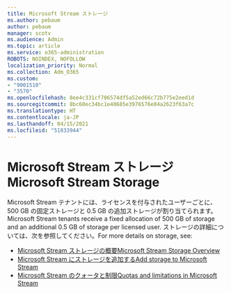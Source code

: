 ```yaml
---
title: Microsoft Stream ストレージ
ms.author: pebaum
author: pebaum
manager: scotv
ms.audience: Admin
ms.topic: article
ms.service: o365-administration
ROBOTS: NOINDEX, NOFOLLOW
localization_priority: Normal
ms.collection: Adm_O365
ms.custom:
- "9001510"
- "3570"
ms.openlocfilehash: 8ee4c331cf706574df5a52ed66c72b775e2eed1d
ms.sourcegitcommit: 8bc60ec34bc1e40685e3976576e04a2623f63a7c
ms.translationtype: HT
ms.contentlocale: ja-JP
ms.lasthandoff: 04/15/2021
ms.locfileid: "51833944"
---
```

# <a name="microsoft-stream-storage"></a><span data-ttu-id="432a9-102">Microsoft Stream ストレージ</span><span class="sxs-lookup"><span data-stu-id="432a9-102">Microsoft Stream Storage</span></span>

<span data-ttu-id="432a9-103">Microsoft Stream テナントには、ライセンスを付与されたユーザーごとに、500 GB の固定ストレージと 0.5 GB の追加ストレージが割り当てられます。</span><span class="sxs-lookup"><span data-stu-id="432a9-103">Microsoft Stream tenants receive a fixed allocation of 500 GB of storage and an additional 0.5 GB of storage per licensed user.</span></span>
<span data-ttu-id="432a9-104">ストレージの詳細については、次を参照してください。</span><span class="sxs-lookup"><span data-stu-id="432a9-104">For more details on storage, see:</span></span>

- [<span data-ttu-id="432a9-105">Microsoft Stream ストレージの概要</span><span class="sxs-lookup"><span data-stu-id="432a9-105">Microsoft Stream Storage Overview</span></span>](https://docs.microsoft.com/stream/license-overview#storage)
- [<span data-ttu-id="432a9-106">Microsoft Stream にストレージを追加する</span><span class="sxs-lookup"><span data-stu-id="432a9-106">Add storage to Microsoft Stream</span></span>](https://docs.microsoft.com/stream/storage-add-on)
- [<span data-ttu-id="432a9-107">Microsoft Stream のクォータと制限</span><span class="sxs-lookup"><span data-stu-id="432a9-107">Quotas and limitations in Microsoft Stream</span></span>](https://docs.microsoft.com/stream/quotas-and-limitations)
